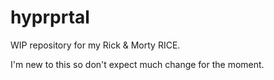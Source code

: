 # hyprprtal
WIP repository for my Rick &amp; Morty RICE.

I'm new to this so don't expect much change for the moment.
